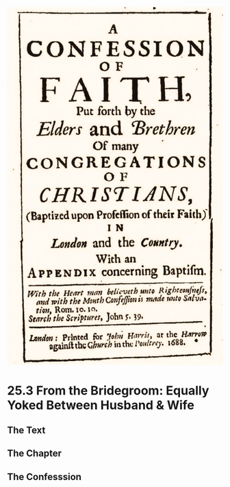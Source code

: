 <img class="intro-right" src="art-1689.png">

# 25.3 From the Bridegroom: Equally Yoked Between Husband & Wife

## The Text

## The Chapter

## The Confesssion

